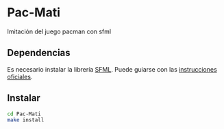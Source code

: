 # Pac-Mati
Imitación del juego pacman con sfml

Dependencias
------------
Es necesario instalar la librería [SFML][sfml]. Puede guiarse con las [instrucciones oficiales][sfml-install].

Instalar
--------
```bash
cd Pac-Mati
make install
```

[sfml]: http://www.sfml-dev.org/ "Simple and Fast Multimedia Library"
[sfml-install]: http://www.sfml-dev.org/tutorials/

